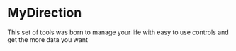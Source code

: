 # MyDirection
This set of tools was born to manage your life with easy to use controls and get the more data you want

